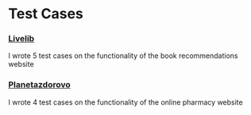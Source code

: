 # Test Cases
### [Livelib](OTUS%20Course/Test%20cases/Livelib) 
I wrote 5 test cases on the functionality of the book recommendations website
### [Planetazdorovo](OTUS%20Course/Test%20cases/Planetazdorovo) 
I wrote 4 test cases on the functionality of the online pharmacy website
